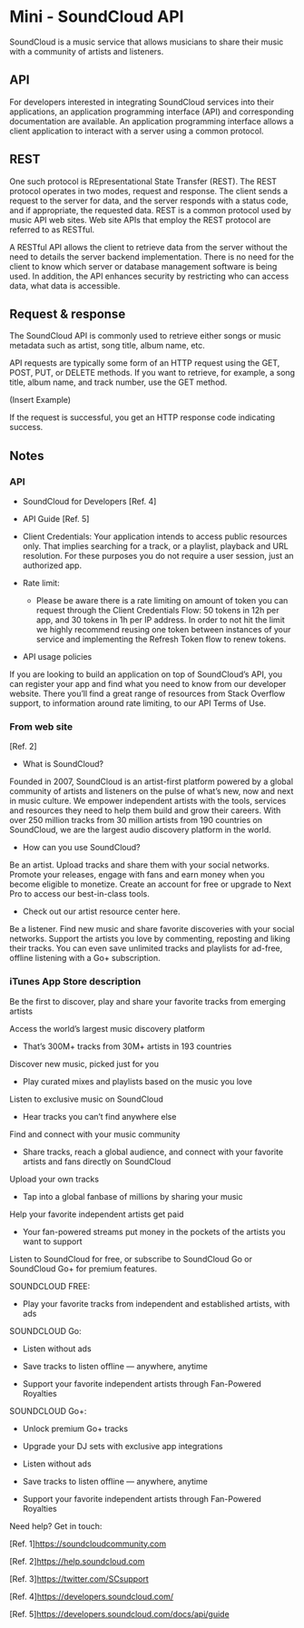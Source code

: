 # Mini - SoundCloud API

SoundCloud is a music service that allows musicians to share their music with a community of artists and listeners.

## API

For developers interested in integrating SoundCloud services into their applications, an application programming interface (API) and corresponding documentation are available. An application programming interface allows a client application to interact with a server using a common protocol.

## REST

One such protocol is REpresentational State Transfer (REST). The REST protocol operates in two modes, request and response. The client sends a request to the server for data, and the server responds with a status code, and if appropriate, the requested data. REST is a common protocol used by music API web sites. Web site APIs that employ the REST protocol are referred to as RESTful.

A RESTful API allows the client to retrieve data from the server without the need to details the server backend implementation. There is no need for the client to know which server or database management software is being used. In addition, the API enhances security by restricting who can access data, what data is accessible.

## Request & response

The SoundCloud API is commonly used to retrieve either songs or music metadata such as artist, song title, album name, etc.

API requests are typically some form of an HTTP  request using the GET, POST, PUT, or DELETE methods. If you want to retrieve, for example, a song title, album name, and track number, use the GET method.

(Insert Example)

If the request is successful, you get an HTTP response code indicating success.

## Notes

### API

* SoundCloud for Developers [Ref. 4]

* API Guide [Ref. 5]

* Client Credentials: Your application intends to access public resources only. That implies searching for a track, or a playlist, playback and URL resolution. For these purposes you do not require a user session, just an authorized app. 
* Rate limit: 
	* Please be aware there is a rate limiting on amount of token you can request through the Client Credentials Flow: 50 tokens in 12h per app, and 30 tokens in 1h per IP address. In order to not hit the limit we highly recommend reusing one token between instances of your service and implementing the Refresh Token flow to renew tokens. 

* API usage policies

If you are looking to build an application on top of SoundCloud’s API, you can register your app and find what you need to know from our developer website. There you’ll find a great range of resources from Stack Overflow support, to information around rate limiting, to our API Terms of Use. 


### From web site

[Ref. 2]

* What is SoundCloud?

Founded in 2007, SoundCloud is an artist-first platform powered by a global community of artists and listeners on the pulse of what’s new, now and next in music culture. We empower independent artists with the tools, services and resources they need to help them build and grow their careers. With over 250 million tracks from 30 million artists from 190 countries on SoundCloud, we are the largest audio discovery platform in the world. 
 
* How can you use SoundCloud?

Be an artist. Upload tracks and share them with your social networks. Promote your releases, engage with fans and earn money when you become eligible to monetize. Create an account for free or upgrade to Next Pro to access our best-in-class tools.

* Check out our artist resource center here. 

Be a listener. Find new music and share favorite discoveries with your social networks. Support the artists you love by commenting, reposting and liking their tracks. You can even save unlimited tracks and playlists for ad-free, offline listening with a Go+ subscription.


### iTunes App Store description
Be the first to discover, play and share your favorite tracks from emerging artists

Access the world’s largest music discovery platform

- That’s 300M+ tracks from 30M+ artists in 193 countries

Discover new music, picked just for you

- Play curated mixes and playlists based on the music you love

Listen to exclusive music on SoundCloud

- Hear tracks you can’t find anywhere else

Find and connect with your music community

- Share tracks, reach a global audience, and connect with your favorite artists and fans directly on SoundCloud

Upload your own tracks

- Tap into a global fanbase of millions by sharing your music

Help your favorite independent artists get paid

- Your fan-powered streams put money in the pockets of the artists you want to support

Listen to SoundCloud for free, or subscribe to SoundCloud Go or SoundCloud Go+ for premium features.

SOUNDCLOUD FREE:

- Play your favorite tracks from independent and established artists, with ads

SOUNDCLOUD Go:

- Listen without ads

- Save tracks to listen offline — anywhere, anytime

- Support your favorite independent artists through Fan-Powered Royalties

SOUNDCLOUD Go+:

- Unlock premium Go+ tracks

- Upgrade your DJ sets with exclusive app integrations

- Listen without ads

- Save tracks to listen offline — anywhere, anytime

- Support your favorite independent artists through Fan-Powered Royalties



Need help? Get in touch:

[Ref. 1]https://soundcloudcommunity.com

[Ref. 2]https://help.soundcloud.com

[Ref. 3]https://twitter.com/SCsupport

[Ref. 4]https://developers.soundcloud.com/

[Ref. 5]https://developers.soundcloud.com/docs/api/guide


###